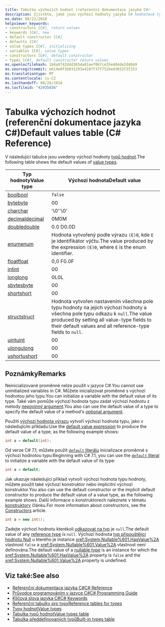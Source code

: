 ```yaml
---
title: Tabulka výchozích hodnot (referenční dokumentace jazyka C#)
description: Zjistěte, jaké jsou výchozí hodnoty jazyka C# hodnotové typy.
ms.date: 08/23/2018
helpviewer_keywords:
- constructors [C#], return values
- keywords [C#], new
- default constructor [C#]
- defaults [C#]
- value types [C#], initializing
- variables [C#], value types
- constructors [C#], default constructor
- types [C#], default constructor return values
ms.openlocfilehash: 184a9f42ddd3654a81aef0b7ce35e404de2d4bb9
ms.sourcegitcommit: e614e0f3b031293e4107f37f752be43652f3f253
ms.translationtype: MT
ms.contentlocale: cs-CZ
ms.lasthandoff: 08/26/2018
ms.locfileid: "42935836"
---
```

# <a name="default-values-table-c-reference"></a><span data-ttu-id="b3c1f-103">Tabulka výchozích hodnot (referenční dokumentace jazyka C#)</span><span class="sxs-lookup"><span data-stu-id="b3c1f-103">Default values table (C# Reference)</span></span>

<span data-ttu-id="b3c1f-104">V následující tabulce jsou uvedeny výchozí hodnoty [typů hodnot](value-types.md).</span><span class="sxs-lookup"><span data-stu-id="b3c1f-104">The following table shows the default values of [value types](value-types.md).</span></span>

|<span data-ttu-id="b3c1f-105">Typ hodnoty</span><span class="sxs-lookup"><span data-stu-id="b3c1f-105">Value type</span></span>|<span data-ttu-id="b3c1f-106">Výchozí hodnota</span><span class="sxs-lookup"><span data-stu-id="b3c1f-106">Default value</span></span>|
|----------------|-------------------|
|[<span data-ttu-id="b3c1f-107">bool</span><span class="sxs-lookup"><span data-stu-id="b3c1f-107">bool</span></span>](bool.md)|`false`|
|[<span data-ttu-id="b3c1f-108">byte</span><span class="sxs-lookup"><span data-stu-id="b3c1f-108">byte</span></span>](byte.md)|<span data-ttu-id="b3c1f-109">0</span><span class="sxs-lookup"><span data-stu-id="b3c1f-109">0</span></span>|
|[<span data-ttu-id="b3c1f-110">char</span><span class="sxs-lookup"><span data-stu-id="b3c1f-110">char</span></span>](char.md)|<span data-ttu-id="b3c1f-111">'\0'</span><span class="sxs-lookup"><span data-stu-id="b3c1f-111">'\0'</span></span>|
|[<span data-ttu-id="b3c1f-112">decimal</span><span class="sxs-lookup"><span data-stu-id="b3c1f-112">decimal</span></span>](decimal.md)|<span data-ttu-id="b3c1f-113">0M</span><span class="sxs-lookup"><span data-stu-id="b3c1f-113">0M</span></span>|
|[<span data-ttu-id="b3c1f-114">double</span><span class="sxs-lookup"><span data-stu-id="b3c1f-114">double</span></span>](double.md)|<span data-ttu-id="b3c1f-115">0.0 D</span><span class="sxs-lookup"><span data-stu-id="b3c1f-115">0.0D</span></span>|
|[<span data-ttu-id="b3c1f-116">enum</span><span class="sxs-lookup"><span data-stu-id="b3c1f-116">enum</span></span>](enum.md)|<span data-ttu-id="b3c1f-117">Hodnota vytvořený podle výrazu `(E)0`, kde `E` je identifikátor výčtu.</span><span class="sxs-lookup"><span data-stu-id="b3c1f-117">The value produced by the expression `(E)0`, where `E` is the enum identifier.</span></span>|
|[<span data-ttu-id="b3c1f-118">float</span><span class="sxs-lookup"><span data-stu-id="b3c1f-118">float</span></span>](float.md)|<span data-ttu-id="b3c1f-119">0,0 F</span><span class="sxs-lookup"><span data-stu-id="b3c1f-119">0.0F</span></span>|
|[<span data-ttu-id="b3c1f-120">int</span><span class="sxs-lookup"><span data-stu-id="b3c1f-120">int</span></span>](int.md)|<span data-ttu-id="b3c1f-121">0</span><span class="sxs-lookup"><span data-stu-id="b3c1f-121">0</span></span>|
|[<span data-ttu-id="b3c1f-122">long</span><span class="sxs-lookup"><span data-stu-id="b3c1f-122">long</span></span>](long.md)|<span data-ttu-id="b3c1f-123">0L</span><span class="sxs-lookup"><span data-stu-id="b3c1f-123">0L</span></span>|
|[<span data-ttu-id="b3c1f-124">sbyte</span><span class="sxs-lookup"><span data-stu-id="b3c1f-124">sbyte</span></span>](sbyte.md)|<span data-ttu-id="b3c1f-125">0</span><span class="sxs-lookup"><span data-stu-id="b3c1f-125">0</span></span>|
|[<span data-ttu-id="b3c1f-126">short</span><span class="sxs-lookup"><span data-stu-id="b3c1f-126">short</span></span>](short.md)|<span data-ttu-id="b3c1f-127">0</span><span class="sxs-lookup"><span data-stu-id="b3c1f-127">0</span></span>|
|[<span data-ttu-id="b3c1f-128">struct</span><span class="sxs-lookup"><span data-stu-id="b3c1f-128">struct</span></span>](struct.md)|<span data-ttu-id="b3c1f-129">Hodnota vytvořen nastavením všechna pole typu hodnoty na jejich výchozí hodnoty a všechna pole typu odkazu k `null`.</span><span class="sxs-lookup"><span data-stu-id="b3c1f-129">The value produced by setting all value-type fields to their default values and all reference-type fields to `null`.</span></span>|
|[<span data-ttu-id="b3c1f-130">uint</span><span class="sxs-lookup"><span data-stu-id="b3c1f-130">uint</span></span>](uint.md)|<span data-ttu-id="b3c1f-131">0</span><span class="sxs-lookup"><span data-stu-id="b3c1f-131">0</span></span>|
|[<span data-ttu-id="b3c1f-132">ulong</span><span class="sxs-lookup"><span data-stu-id="b3c1f-132">ulong</span></span>](ulong.md)|<span data-ttu-id="b3c1f-133">0</span><span class="sxs-lookup"><span data-stu-id="b3c1f-133">0</span></span>|
|[<span data-ttu-id="b3c1f-134">ushort</span><span class="sxs-lookup"><span data-stu-id="b3c1f-134">ushort</span></span>](ushort.md)|<span data-ttu-id="b3c1f-135">0</span><span class="sxs-lookup"><span data-stu-id="b3c1f-135">0</span></span>|

## <a name="remarks"></a><span data-ttu-id="b3c1f-136">Poznámky</span><span class="sxs-lookup"><span data-stu-id="b3c1f-136">Remarks</span></span>

<span data-ttu-id="b3c1f-137">Neinicializované proměnné nelze použít v jazyce C#.</span><span class="sxs-lookup"><span data-stu-id="b3c1f-137">You cannot use uninitialized variables in C#.</span></span> <span data-ttu-id="b3c1f-138">Můžete inicializovat proměnné s výchozí hodnotou jeho typu.</span><span class="sxs-lookup"><span data-stu-id="b3c1f-138">You can initialize a variable with the default value of its type.</span></span> <span data-ttu-id="b3c1f-139">Také vám pomůže výchozí hodnota typu zadat výchozí hodnotu z metody [nepovinný argument](../../programming-guide/classes-and-structs/named-and-optional-arguments.md#optional-arguments).</span><span class="sxs-lookup"><span data-stu-id="b3c1f-139">You also can use the default value of a type to specify the default value of a method's [optional argument](../../programming-guide/classes-and-structs/named-and-optional-arguments.md#optional-arguments).</span></span>

<span data-ttu-id="b3c1f-140">Použití [výchozí hodnota výrazu](../../programming-guide/statements-expressions-operators/default-value-expressions.md) vytvoří výchozí hodnota typu, jako v následujícím příkladu:</span><span class="sxs-lookup"><span data-stu-id="b3c1f-140">Use the [default value expression](../../programming-guide/statements-expressions-operators/default-value-expressions.md) to produce the default value of a type, as the following example shows:</span></span>

```csharp
int a = default(int);
```

<span data-ttu-id="b3c1f-141">Od verze C# 7.1, můžete použít [ `default` literálu](../../programming-guide/statements-expressions-operators/default-value-expressions.md#default-literal-and-type-inference) inicializace proměnné s výchozí hodnotou typu:</span><span class="sxs-lookup"><span data-stu-id="b3c1f-141">Beginning with C# 7.1, you can use the [`default` literal](../../programming-guide/statements-expressions-operators/default-value-expressions.md#default-literal-and-type-inference) to initialize a variable with the default value of its type:</span></span>

```csharp
int a = default;
```

<span data-ttu-id="b3c1f-142">Jak ukazuje následující příklad vytvoří výchozí hodnota typu hodnoty, můžete použít také výchozí konstruktor nebo implicitní výchozí konstruktor.</span><span class="sxs-lookup"><span data-stu-id="b3c1f-142">You also can use the default constructor or the implicit default constructor to produce the default value of a value type, as the following example shows.</span></span> <span data-ttu-id="b3c1f-143">Další informace o konstruktorech naleznete v tématu [konstruktory](../../programming-guide/classes-and-structs/constructors.md) článku.</span><span class="sxs-lookup"><span data-stu-id="b3c1f-143">For more information about constructors, see the [Constructors](../../programming-guide/classes-and-structs/constructors.md) article.</span></span>

```csharp
int a = new int();
```

<span data-ttu-id="b3c1f-144">Zadejte výchozí hodnotu kterékoli [odkazovat na typ](reference-types.md) je `null`.</span><span class="sxs-lookup"><span data-stu-id="b3c1f-144">The default value of any [reference type](reference-types.md) is `null`.</span></span> <span data-ttu-id="b3c1f-145">Výchozí hodnota [typ připouštějící hodnotu Null](../../programming-guide/nullable-types/index.md) u kterého je instance <xref:System.Nullable%601.HasValue%2A> vlastnost `false` a <xref:System.Nullable%601.Value%2A> vlastnost není definována.</span><span class="sxs-lookup"><span data-stu-id="b3c1f-145">The default value of a [nullable type](../../programming-guide/nullable-types/index.md) is an instance for which the <xref:System.Nullable%601.HasValue%2A> property is `false` and the <xref:System.Nullable%601.Value%2A> property is undefined.</span></span>

## <a name="see-also"></a><span data-ttu-id="b3c1f-146">Viz také:</span><span class="sxs-lookup"><span data-stu-id="b3c1f-146">See also</span></span>

- [<span data-ttu-id="b3c1f-147">Referenční dokumentace jazyka C#</span><span class="sxs-lookup"><span data-stu-id="b3c1f-147">C# Reference</span></span>](../index.md)
- [<span data-ttu-id="b3c1f-148">Průvodce programováním v jazyce C#</span><span class="sxs-lookup"><span data-stu-id="b3c1f-148">C# Programming Guide</span></span>](../../programming-guide/index.md)
- [<span data-ttu-id="b3c1f-149">Klíčová slova jazyka C#</span><span class="sxs-lookup"><span data-stu-id="b3c1f-149">C# Keywords</span></span>](index.md)
- [<span data-ttu-id="b3c1f-150">Referenční tabulky pro typy</span><span class="sxs-lookup"><span data-stu-id="b3c1f-150">Reference tables for types</span></span>](reference-tables-for-types.md)
- [<span data-ttu-id="b3c1f-151">Typy hodnot</span><span class="sxs-lookup"><span data-stu-id="b3c1f-151">Value types</span></span>](value-types.md)
- [<span data-ttu-id="b3c1f-152">Tabulka typů hodnot</span><span class="sxs-lookup"><span data-stu-id="b3c1f-152">Value types table</span></span>](value-types-table.md)
- [<span data-ttu-id="b3c1f-153">Tabulka předdefinovaných typů</span><span class="sxs-lookup"><span data-stu-id="b3c1f-153">Built-in types table</span></span>](built-in-types-table.md)

